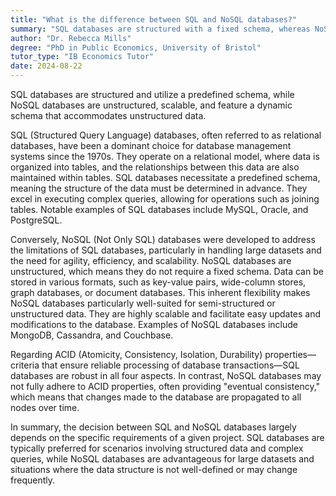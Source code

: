 ```yaml
---
title: "What is the difference between SQL and NoSQL databases?"
summary: "SQL databases are structured with a fixed schema, whereas NoSQL databases are unstructured, scalable, and utilize a dynamic schema to accommodate unstructured data."
author: "Dr. Rebecca Mills"
degree: "PhD in Public Economics, University of Bristol"
tutor_type: "IB Economics Tutor"
date: 2024-08-22
---
```


SQL databases are structured and utilize a predefined schema, while NoSQL databases are unstructured, scalable, and feature a dynamic schema that accommodates unstructured data.

SQL (Structured Query Language) databases, often referred to as relational databases, have been a dominant choice for database management systems since the 1970s. They operate on a relational model, where data is organized into tables, and the relationships between this data are also maintained within tables. SQL databases necessitate a predefined schema, meaning the structure of the data must be determined in advance. They excel in executing complex queries, allowing for operations such as joining tables. Notable examples of SQL databases include MySQL, Oracle, and PostgreSQL.

Conversely, NoSQL (Not Only SQL) databases were developed to address the limitations of SQL databases, particularly in handling large datasets and the need for agility, efficiency, and scalability. NoSQL databases are unstructured, which means they do not require a fixed schema. Data can be stored in various formats, such as key-value pairs, wide-column stores, graph databases, or document databases. This inherent flexibility makes NoSQL databases particularly well-suited for semi-structured or unstructured data. They are highly scalable and facilitate easy updates and modifications to the database. Examples of NoSQL databases include MongoDB, Cassandra, and Couchbase.

Regarding ACID (Atomicity, Consistency, Isolation, Durability) properties—criteria that ensure reliable processing of database transactions—SQL databases are robust in all four aspects. In contrast, NoSQL databases may not fully adhere to ACID properties, often providing "eventual consistency," which means that changes made to the database are propagated to all nodes over time.

In summary, the decision between SQL and NoSQL databases largely depends on the specific requirements of a given project. SQL databases are typically preferred for scenarios involving structured data and complex queries, while NoSQL databases are advantageous for large datasets and situations where the data structure is not well-defined or may change frequently.
    